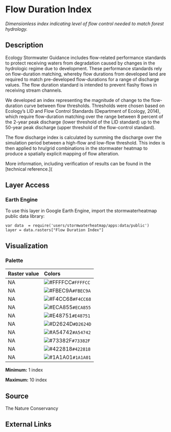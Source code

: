 Flow Duration Index
================

*Dimensionless index indicating level of flow control needed to match
forest hydrology.*

## Description

Ecology Stormwater Guidance includes flow-related performance standards
to protect receiving waters from degradation caused by changes in the
hydrologic regime due to development. These performance standards rely
on flow-duration matching, whereby flow durations from developed land
are required to match pre-developed flow-durations for a range of
discharge values. The flow duration standard is intended to prevent
flashy flows in receiving stream channels.

We developed an index representing the magnitude of change to the
flow-duration curve between flow thresholds. Thresholds were chosen
based on Ecology’s LID and Flow Control Standards (Department of
Ecology, 2014), which require flow-duration matching over the range
between 8 percent of the 2-year peak discharge (lower threshold of the
LID standard) up to the 50-year peak discharge (upper threshold of the
flow-control standard).

The flow discharge index is calculated by summing the discharge over the
simulation period between a high-flow and low-flow threshold. This index
is then applied to hru/grid combinations in the stormwater heatmap to
produce a spatially explicit mapping of flow alteration.

More information, including verification of results can be found in the
\[technical reference.\](

## Layer Access

### Earth Engine

To use this layer in Google Earth Engine, import the stormwaterheatmap
public data library:

    var data  = require('users/stormwaterheatmap/apps:data/public')
    layer = data.rasters["Flow Duration Index"]

## Visualization

### Palette

| Raster value | Colors                                                                    |
|:-------------|:--------------------------------------------------------------------------|
| NA           | ![\#FFFFCC](https://via.placeholder.com/15/FFFFCC/000000?text=+)`#FFFFCC` |
| NA           | ![\#FBEC9A](https://via.placeholder.com/15/FBEC9A/000000?text=+)`#FBEC9A` |
| NA           | ![\#F4CC68](https://via.placeholder.com/15/F4CC68/000000?text=+)`#F4CC68` |
| NA           | ![\#ECA855](https://via.placeholder.com/15/ECA855/000000?text=+)`#ECA855` |
| NA           | ![\#E48751](https://via.placeholder.com/15/E48751/000000?text=+)`#E48751` |
| NA           | ![\#D2624D](https://via.placeholder.com/15/D2624D/000000?text=+)`#D2624D` |
| NA           | ![\#A54742](https://via.placeholder.com/15/A54742/000000?text=+)`#A54742` |
| NA           | ![\#73382F](https://via.placeholder.com/15/73382F/000000?text=+)`#73382F` |
| NA           | ![\#422818](https://via.placeholder.com/15/422818/000000?text=+)`#422818` |
| NA           | ![\#1A1A01](https://via.placeholder.com/15/1A1A01/000000?text=+)`#1A1A01` |

**Minimum:** 1 index

**Maximum:** 10 index

## Source

The Nature Conservancy

## External Links
